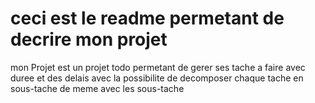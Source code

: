 # ceci est le readme permetant de decrire mon projet
 mon Projet est un projet todo permetant de gerer ses tache a faire avec duree et des delais avec la possibilite de decomposer chaque tache en sous-tache de meme avec les sous-tache